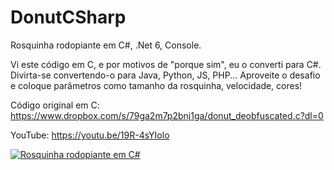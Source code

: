 # DonutCSharp

Rosquinha rodopiante em C#, .Net 6, Console.

Vi este código em C, e por motivos de "porque sim", eu o converti para C#. Divirta-se convertendo-o para Java, Python, JS, PHP... Aproveite o desafio e coloque parâmetros como tamanho da rosquinha, velocidade, cores!

Código original em C: https://www.dropbox.com/s/79ga2m7p2bnj1ga/donut_deobfuscated.c?dl=0

YouTube: https://youtu.be/19R-4sYIolo

[![Rosquinha rodopiante em C#](https://res.cloudinary.com/marcomontalbano/image/upload/v1646341441/video_to_markdown/images/youtube--19R-4sYIolo-c05b58ac6eb4c4700831b2b3070cd403.jpg)](https://youtu.be/19R-4sYIolo "Rosquinha rodopiante em C#")

